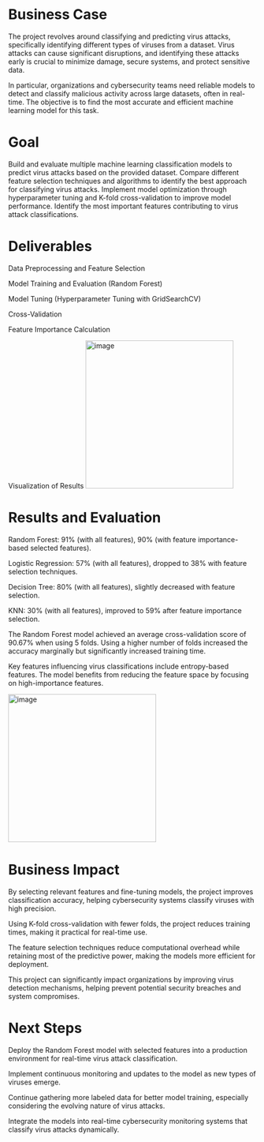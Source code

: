 # Business Case
The project revolves around classifying and predicting virus attacks, specifically identifying different types of viruses from a dataset. Virus attacks can cause significant disruptions, and identifying these attacks early is crucial to minimize damage, secure systems, and protect sensitive data.

In particular, organizations and cybersecurity teams need reliable models to detect and classify malicious activity across large datasets, often in real-time. The objective is to find the most accurate and efficient machine learning model for this task.

# Goal

Build and evaluate multiple machine learning classification models to predict virus attacks based on the provided dataset.
Compare different feature selection techniques and algorithms to identify the best approach for classifying virus attacks.
Implement model optimization through hyperparameter tuning and K-fold cross-validation to improve model performance.
Identify the most important features contributing to virus attack classifications.

# Deliverables
Data Preprocessing and Feature Selection

Model Training and Evaluation (Random Forest)

Model Tuning (Hyperparameter Tuning with GridSearchCV)

Cross-Validation

Feature Importance Calculation

Visualization of Results
<img width="300" alt="image" src="https://github.com/user-attachments/assets/123c2944-249a-473a-b0cb-f0c1a1fd393a" />

# Results and Evaluation

Random Forest: 91% (with all features), 90% (with feature importance-based selected features).

Logistic Regression: 57% (with all features), dropped to 38% with feature selection techniques.

Decision Tree: 80% (with all features), slightly decreased with feature selection.

KNN: 30% (with all features), improved to 59% after feature importance selection.

The Random Forest model achieved an average cross-validation score of 90.67% when using 5 folds. Using a higher number of folds increased the accuracy marginally but significantly increased training time.

Key features influencing virus classifications include entropy-based features. The model benefits from reducing the feature space by focusing on high-importance features.

<img width="300" alt="image" src="https://github.com/user-attachments/assets/58af9484-dc67-437e-8b0b-53d0ea315f35" />

# Business Impact
By selecting relevant features and fine-tuning models, the project improves classification accuracy, helping cybersecurity systems classify viruses with high precision.

Using K-fold cross-validation with fewer folds, the project reduces training times, making it practical for real-time use.

The feature selection techniques reduce computational overhead while retaining most of the predictive power, making the models more efficient for deployment.

This project can significantly impact organizations by improving virus detection mechanisms, helping prevent potential security breaches and system compromises.

# Next Steps
Deploy the Random Forest model with selected features into a production environment for real-time virus attack classification.

Implement continuous monitoring and updates to the model as new types of viruses emerge.

Continue gathering more labeled data for better model training, especially considering the evolving nature of virus attacks.

Integrate the models into real-time cybersecurity monitoring systems that classify virus attacks dynamically.

